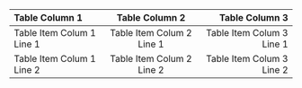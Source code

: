 | Table Column 1 | Table Column 2 | Table Column 3 |
| :--- | :----: | ----: |
| Table Item Colum 1 Line 1    |    Table Item Colum 2 Line 1   |     Table Item Colum 3 Line 1 |
| Table Item Colum 1 Line 2    |    Table Item Colum 2 Line 2   |     Table Item Colum 3 Line 2 |